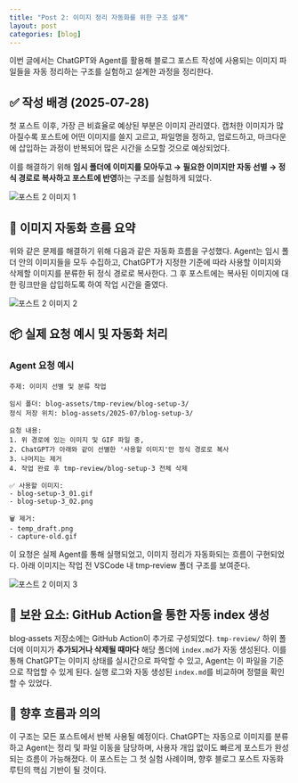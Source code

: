 ```yaml
---
title: "Post 2: 이미지 정리 자동화를 위한 구조 설계"
layout: post
categories: [blog]
---
```


이번 글에서는 ChatGPT와 Agent를 활용해 블로그 포스트 작성에 사용되는 이미지 파일들을 자동 정리하는 구조를 실험하고 설계한 과정을 정리한다.

## ✅ 작성 배경 (2025‑07‑28)

첫 포스트 이후, 가장 큰 비효율로 예상된 부분은 이미지 관리였다. 캡처한 이미지가 많아질수록 포스트에 어떤 이미지를 쓸지 고르고, 파일명을 정하고, 업로드하고, 마크다운에 삽입하는 과정이 반복되어 많은 시간을 소모할 것으로 예상되었다.

이를 해결하기 위해 **임시 폴더에 이미지를 모아두고 → 필요한 이미지만 자동 선별 → 정식 경로로 복사하고 포스트에 반영**하는 구조를 실험하게 되었다.

![포스트 2 이미지 1](https://nonyma.github.io/blog-assets/2025-07/blog-setup-2/130007.png)

## 🧩 이미지 자동화 흐름 요약

위와 같은 문제를 해결하기 위해 다음과 같은 자동화 흐름을 구성했다. Agent는 임시 폴더 안의 이미지들을 모두 수집하고, ChatGPT가 지정한 기준에 따라 사용할 이미지와 삭제할 이미지를 분류한 뒤 정식 경로로 복사한다. 그 후 포스트에는 복사된 이미지에 대한 링크만을 삽입하도록 하여 작업 시간을 줄였다.

![포스트 2 이미지 2](https://nonyma.github.io/blog-assets/2025-07/blog-setup-2/130019.png)

## 📦 실제 요청 예시 및 자동화 처리

### Agent 요청 예시

```
주제: 이미지 선별 및 분류 작업

임시 폴더: blog-assets/tmp-review/blog-setup-3/
정식 저장 위치: blog-assets/2025-07/blog-setup-3/

요청 내용:
1. 위 경로에 있는 이미지 및 GIF 파일 중,
2. ChatGPT가 아래와 같이 선별한 '사용할 이미지'만 정식 경로로 복사
3. 나머지는 제거
4. 작업 완료 후 tmp-review/blog-setup-3 전체 삭제

✅ 사용할 이미지:
- blog-setup-3_01.gif
- blog-setup-3_02.png

🗑 제거:
- temp_draft.png
- capture-old.gif
```

이 요청은 실제 Agent를 통해 실행되었고, 이미지 정리가 자동화되는 흐름이 구현되었다. 아래 이미지는 작업 전 VSCode 내 tmp‑review 폴더 구조를 보여준다.

![포스트 2 이미지 3](https://nonyma.github.io/blog-assets/2025-07/blog-setup-2/131749.png)

## 🔧 보완 요소: GitHub Action을 통한 자동 index 생성

blog‑assets 저장소에는 GitHub Action이 추가로 구성되었다. `tmp-review/` 하위 폴더에 이미지가 **추가되거나 삭제될 때마다** 해당 폴더에 `index.md`가 자동 생성된다. 이를 통해 ChatGPT는 이미지 상태를 실시간으로 파악할 수 있고, Agent는 이 파일을 기준으로 작업할 수 있게 된다. 실행 로그와 자동 생성된 `index.md`를 비교하며 정렬을 확인할 수 있었다.

## 📍 향후 흐름과 의의

이 구조는 모든 포스트에서 반복 사용될 예정이다. ChatGPT는 자동으로 이미지를 분류하고 Agent는 정리 및 파일 이동을 담당하며, 사용자 개입 없이도 빠르게 포스트가 완성되는 흐름이 가능해졌다. 이 포스트는 그 첫 실험 사례이며, 향후 블로그 포스트 자동화 루틴의 핵심 기반이 될 것이다.